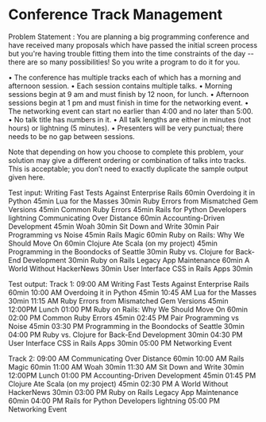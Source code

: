 # Conference Track Management

Problem Statement :
You are planning a big programming conference and have received many proposals which have passed the initial screen process but you're having trouble fitting them into the time constraints of the day -- there are so many possibilities! So you write a program to do it for you.

• The conference has multiple tracks each of which has a morning and afternoon session.
• Each session contains multiple talks.
• Morning sessions begin at 9 am and must finish by 12 noon, for lunch.
• Afternoon sessions begin at 1 pm and must finish in time for the networking event.
• The networking event can start no earlier than 4:00 and no later than 5:00.
• No talk title has numbers in it.
• All talk lengths are either in minutes (not hours) or lightning (5 minutes).
• Presenters will be very punctual; there needs to be no gap between sessions.

Note that depending on how you choose to complete this problem, your solution may give a different ordering or combination of talks into tracks. This is acceptable; you don’t need to exactly duplicate the sample output given here.

Test input:
Writing Fast Tests Against Enterprise Rails 60min
Overdoing it in Python 45min
Lua for the Masses 30min
Ruby Errors from Mismatched Gem Versions 45min
Common Ruby Errors 45min
Rails for Python Developers lightning
Communicating Over Distance 60min
Accounting-Driven Development 45min
Woah 30min
Sit Down and Write 30min
Pair Programming vs Noise 45min
Rails Magic 60min
Ruby on Rails: Why We Should Move On 60min
Clojure Ate Scala (on my project) 45min
Programming in the Boondocks of Seattle 30min
Ruby vs. Clojure for Back-End Development 30min
Ruby on Rails Legacy App Maintenance 60min
A World Without HackerNews 30min
User Interface CSS in Rails Apps 30min

Test output:
Track 1:
09:00 AM Writing Fast Tests Against Enterprise Rails 60min
10:00 AM Overdoing it in Python 45min
10:45 AM Lua for the Masses 30min
11:15 AM Ruby Errors from Mismatched Gem Versions 45min
12:00PM Lunch
01:00 PM Ruby on Rails: Why We Should Move On 60min
02:00 PM Common Ruby Errors 45min
02:45 PM Pair Programming vs Noise 45min
03:30 PM Programming in the Boondocks of Seattle 30min
04:00 PM Ruby vs. Clojure for Back-End Development 30min
04:30 PM User Interface CSS in Rails Apps 30min
05:00 PM Networking Event

Track 2:
09:00 AM Communicating Over Distance 60min
10:00 AM Rails Magic 60min
11:00 AM Woah 30min
11:30 AM Sit Down and Write 30min
12:00PM Lunch
01:00 PM Accounting-Driven Development 45min
01:45 PM Clojure Ate Scala (on my project) 45min
02:30 PM A World Without HackerNews 30min
03:00 PM Ruby on Rails Legacy App Maintenance 60min
04:00 PM Rails for Python Developers lightning
05:00 PM Networking Event